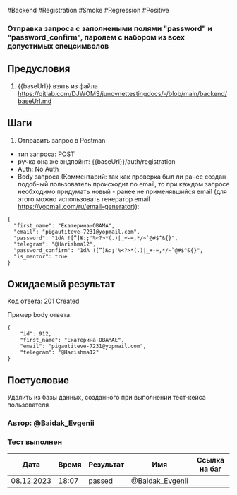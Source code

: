 #Backend #Registration #Smoke #Regression #Positive

### Отправка запроса с заполнеными полями "password" и "password_confirm", паролем c набором из всех допустимых спецсимволов

## Предусловия

1. {{baseUrl}} взять из файла https://gitlab.com/DJWOMS/junovnettestingdocs/-/blob/main/backend/baseUrl.md

## Шаги

1. Отправить запрос в Postman
- тип запроса: POST
- ручка она же эндпойнт: {{baseUrl}}/auth/registration
- Auth: No Auth
- Body запроса (Комментарий: так как проверка был ли ранее создан подобный пользователь происходит по email, то при каждом запросе необходимо придумать новый - ранее не применявшийся email (для этого можно использовать генератор email https://yopmail.com/ru/email-generator)): 
```
{
  "first_name": "Екатерина-OBAMA",
  "email": "pigautiteve-7231@yopmail.com",
  "password": "1dA ![”]№:;'%<?>*(.)|_+-=,*/~`@#$^&{}",
  "telegram": "@Harishma12",
  "password_confirm": "1dA ![”]№:;'%<?>*(.)|_+-=,*/~`@#$^&{}",
  "is_mentor": true
}
```

## Ожидаемый результат

Код ответа: 201 Created

Пример body ответа:
```
{
    "id": 912,
    "first_name": "Екатерина-OBAMAЕ",
    "email": "pigautiteve-7231@yopmail.com",
    "telegram": "@Harishma12"
}
```

## Постусловие

Удалить из базы данных, созданного при выполнении тест-кейса пользователя 

### Автор: @Baidak_Evgenii

### Тест выполнен
|     Дата    | Время | Результат   |   Имя  | Cсылка на баг  |
|     ---     |  ---  |    ---      |   ---  |      ---       |
|  08.12.2023 | 18:07 |    passed   | @Baidak_Evgenii |       |
